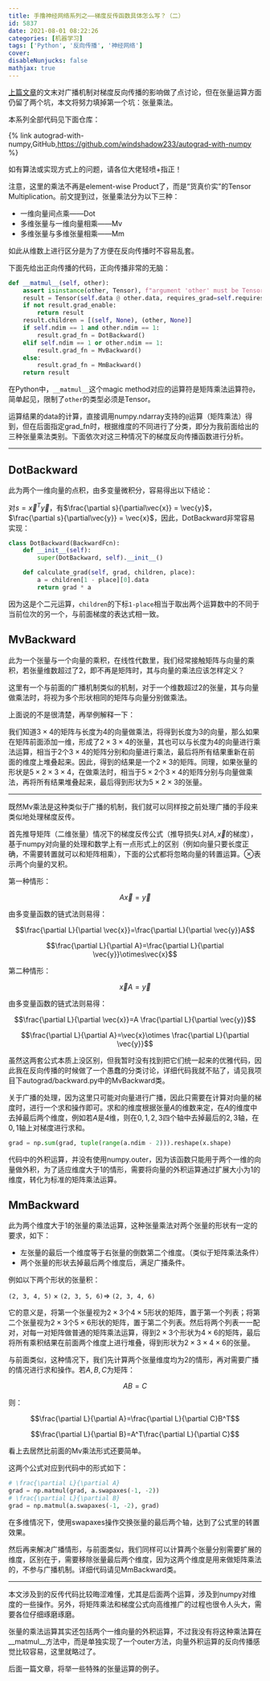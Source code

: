 ```yaml
---
title: 手撸神经网络系列之——梯度反传函数具体怎么写？（二）
id: 5837
date: 2021-08-01 08:22:26
categories: [机器学习]
tags: ['Python', '反向传播', '神经网络']
cover: 
disableNunjucks: false
mathjax: true
---
```


[上篇文章](/blog/5783/)的文末对广播机制对梯度反向传播的影响做了点讨论，但在张量运算方面仍留了两个坑，本文将努力填掉第一个坑：张量乘法。

本系列全部代码见下面仓库：

{% link autograd-with-numpy,GitHub,https://github.com/windshadow233/autograd-with-numpy %}

如有算法或实现方式上的问题，请各位大佬轻喷+指正！

注意，这里的乘法不再是element-wise Product了，而是“货真价实”的Tensor Multiplication。前文提到过，张量乘法分为以下三种：


- 一维向量间点乘——Dot
- 多维张量与一维向量相乘——Mv
- 多维张量与多维张量相乘——Mm

如此从维数上进行区分是为了方便在反向传播时不容易乱套。


下面先给出正向传播的代码，正向传播非常的无脑：



```python
def __matmul__(self, other):
    assert isinstance(other, Tensor), f"argument 'other' must be Tensor, not {type(other)}"
    result = Tensor(self.data @ other.data, requires_grad=self.requires_grad or other.requires_grad)
    if not result.grad_enable:
        return result
    result.children = [(self, None), (other, None)]
    if self.ndim == 1 and other.ndim == 1:
        result.grad_fn = DotBackward()
    elif self.ndim == 1 or other.ndim == 1:
        result.grad_fn = MvBackward()
    else:
        result.grad_fn = MmBackward()
    return result
```

在Python中，`__matmul__`这个magic method对应的运算符是矩阵乘法运算符`@`，简单起见，限制了`other`的类型必须是Tensor。


运算结果的data的计算，直接调用numpy.ndarray支持的`@`运算（矩阵乘法）得到，但在后面指定grad_fn时，根据维度的不同进行了分类，即分为我前面给出的三种张量乘法类别。下面依次对这三种情况下的梯度反向传播函数进行分析。




---

## DotBackward


此为两个一维向量的点积，由多变量微积分，容易得出以下结论：


对$s=\vec{x}^T\vec{y}$，有$\frac{\partial s}{\partial\vec{x}} = \vec{y}$，$\frac{\partial s}{\partial\vec{y}} = \vec{x}$，因此，DotBackward非常容易实现：



```python
class DotBackward(BackwardFcn):
    def __init__(self):
        super(DotBackward, self).__init__()

    def calculate_grad(self, grad, children, place):
        a = children[1 - place][0].data
        return grad * a
```

因为这是个二元运算，`children`的下标`1-place`相当于取出两个运算数中的不同于当前位次的另一个，与前面梯度的表达式相一致。


## MvBackward


此为一个张量与一个向量的乘积，在线性代数里，我们经常接触矩阵与向量的乘积，若张量维数超过了2，即不再是矩阵时，其与向量的乘法应该怎样定义？


这里有一个与前面的广播机制类似的机制，对于一个维数超过2的张量，其与向量做乘法时，将视为多个形状相同的矩阵与向量分别做乘法。


上面说的不是很清楚，再举例解释一下：


我们知道$3\times 4$的矩阵与长度为4的向量做乘法，将得到长度为3的向量，那么如果在矩阵前面添加一维，形成了$2\times 3\times 4$的张量，其也可以与长度为4的向量进行乘法运算，相当于2个$3\times 4$的矩阵分别和向量进行乘法，最后将所有结果重新在前面的维度上堆叠起来。因此，得到的结果是一个$2\times 3$的矩阵。同理，如果张量的形状是$5\times 2\times 3\times 4$，在做乘法时，相当于$5\times 2$个$3\times 4$的矩阵分别与向量做乘法，再将所有结果堆叠起来，最后得到形状为$5\times 2\times 3$的张量。




---

既然Mv乘法是这种类似于广播的机制，我们就可以同样按之前处理广播的手段来类似地处理梯度反传。


首先推导矩阵（二维张量）情况下的梯度反传公式（推导损失$L$对$A, \vec{x}$的梯度），基于numpy对向量的处理和数学上有一点形式上的区别（例如向量只要长度正确，不需要转置就可以和矩阵相乘），下面的公式都将忽略向量的转置运算。$\otimes$表示两个向量的叉积。


第一种情形：


$$A\vec{x}=\vec{y}$$


由多变量函数的链式法则易得：


$$\frac{\partial L}{\partial \vec{x}}=\frac{\partial L}{\partial \vec{y}}A$$


$$\frac{\partial L}{\partial A}=\frac{\partial L}{\partial \vec{y}}\otimes\vec{x}$$


第二种情形：


$$\vec{x}A=\vec{y}$$


由多变量函数的链式法则易得：


$$\frac{\partial L}{\partial \vec{x}}=A \frac{\partial L}{\partial \vec{y}}$$


$$\frac{\partial L}{\partial A}=\vec{x}\otimes \frac{\partial L}{\partial \vec{y}}$$


虽然这两套公式本质上没区别，但我暂时没有找到把它们统一起来的优雅代码，因此我在反向传播的时候做了一个愚蠢的分类讨论，详细代码我就不贴了，请见我项目下autograd/backward.py中的MvBackward类。


关于广播的处理，因为这里只可能对向量进行广播，因此只需要在计算对向量的梯度时，进行一个求和操作即可。求和的维度根据张量$A$的维数来定，在$A$的维度中去掉最后两个维度，例如若$A$是4维，则在$0,1,2,3$四个轴中去掉最后的$2,3$轴，在$0,1$轴上对梯度进行求和。



```python
grad = np.sum(grad, tuple(range(a.ndim - 2))).reshape(x.shape)
```

代码中的外积运算，并没有使用numpy.outer，因为该函数只能用于两个一维的向量做外积，为了适应维度大于1的情形，需要将向量的外积运算通过扩展大小为1的维度，转化为标准的矩阵乘法运算。


## MmBackward


此为两个维度大于1的张量的乘法运算，这种张量乘法对两个张量的形状有一定的要求，如下：


- 左张量的最后一个维度等于右张量的倒数第二个维度。（类似于矩阵乘法条件）
- 两个张量的形状去掉最后两个维度后，满足广播条件。

例如以下两个形状的张量积：


`(2, 3, 4, 5)` × `(2, 3, 5, 6)`=> `(2, 3, 4, 6)`


它的意义是，将第一个张量视为$2\times 3$个$4\times 5$形状的矩阵，置于第一个列表；将第二个张量视为$2\times 3$个$5\times 6$形状的矩阵，置于第二个列表。然后将两个列表一一配对，对每一对矩阵做普通的矩阵乘法运算，得到$2\times 3$个形状为$4\times 6$的矩阵，最后将所有乘积结果在前面两个维度上进行堆叠，得到形状为$2\times 3\times 4\times 6$的张量。


与前面类似，这种情况下，我们先计算两个张量维度均为2的情形，再对需要广播的情况进行求和操作。若$A,B,C$为矩阵：


$$AB=C$$


则：


$$\frac{\partial L}{\partial A}=\frac{\partial L}{\partial C}B^T$$


$$\frac{\partial L}{\partial B}=A^T\frac{\partial L}{\partial C}$$


看上去居然比前面的Mv乘法形式还要简单。


这两个公式对应到代码中的形式如下：



```python
# \frac{\partial L}{\partial A}
grad = np.matmul(grad, a.swapaxes(-1, -2))
# \frac{\partial L}{\partial B}
grad = np.matmul(a.swapaxes(-1, -2), grad)
```

在多维情况下，使用swapaxes操作交换张量的最后两个轴，达到了公式里的转置效果。


然后再来解决广播情形，与前面类似，我们同样可以计算两个张量分别需要扩展的维度，区别在于，需要移除张量最后两个维度，因为这两个维度是用来做矩阵乘法的，不参与广播机制。详细代码请见MmBackward类。




---

本文涉及到的反传代码比较晦涩难懂，尤其是后面两个运算，涉及到numpy对维度的一些操作。另外，将矩阵乘法和梯度公式向高维推广的过程也很令人头大，需要各位仔细琢磨琢磨。


张量的乘法运算其实还包括两个一维向量的外积运算，不过我没有将这种乘法算在__matmul__方法中，而是单独实现了一个outer方法，向量外积运算的反向传播感觉比较容易，这里就略过了。


后面一篇文章，将举一些特殊的张量运算的例子。
